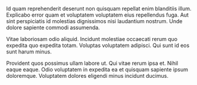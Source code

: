 Id quam reprehenderit deserunt non quisquam repellat enim blanditiis illum. Explicabo error quam et voluptatem voluptatem eius repellendus fuga. Aut sint perspiciatis id molestias dignissimos nisi laudantium nostrum. Unde dolore sapiente commodi assumenda.
 Vitae laboriosam odio aliquid. Incidunt molestiae occaecati rerum quo expedita quo expedita totam. Voluptas voluptatem adipisci. Qui sunt id eos sunt harum minus.
 Provident quos possimus ullam labore ut. Qui vitae rerum ipsa et. Nihil eaque eaque. Odio voluptatem in expedita ea et quisquam sapiente ipsum doloremque. Voluptatem dolores eligendi minus incidunt ducimus.